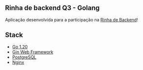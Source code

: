 ## Rinha de backend Q3 - Golang

Aplicação desenvolvida para a participação na [Rinha de Backend](https://github.com/zanfranceschi/rinha-de-backend-2023-q3)! </br>

## Stack

- [Go 1.20](https://go.dev/)
- [Gin Web Framework](https://github.com/gin-gonic/gin)
- [PostgreSQL](https://www.postgresql.org/)
- [Nginx](https://www.nginx.com/)
